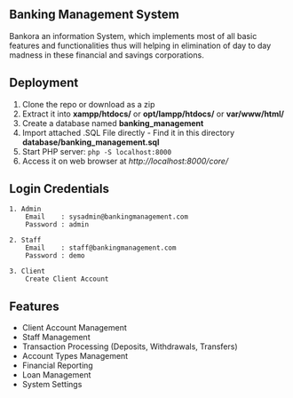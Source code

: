 
## Banking Management System

Bankora an information System, which implements most of all basic features and functionalities thus will helping in elimination of day to day madness in these financial and savings corporations.

## Deployment
1. Clone the repo or download as a zip<br>
2. Extract it into <b>xampp/htdocs/</b> or <b>opt/lampp/htdocs/</b> or <b>var/www/html/</b>
3. Create a database named <b>banking_management</b>
4. Import attached .SQL File directly - Find it in this directory <b> database/banking_management.sql </b>
5. Start PHP server: `php -S localhost:8000`
6. Access it on web browser at <i>http://localhost:8000/core/</i>

## Login Credentials
```
1. Admin
    Email    : sysadmin@bankingmanagement.com
    Password : admin

2. Staff
    Email    : staff@bankingmanagement.com
    Password : demo

3. Client
    Create Client Account
```

## Features
- Client Account Management
- Staff Management
- Transaction Processing (Deposits, Withdrawals, Transfers)
- Account Types Management
- Financial Reporting
- Loan Management
- System Settings

